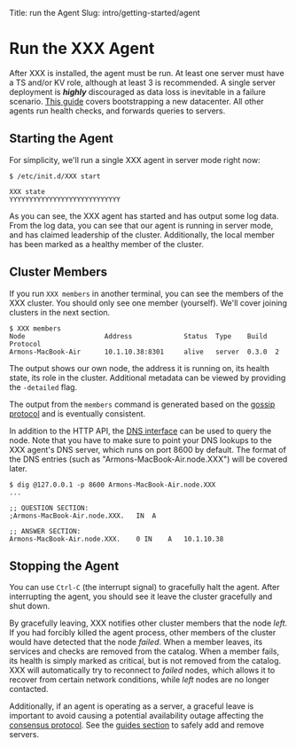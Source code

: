Title: run the Agent
Slug: intro/getting-started/agent


# Run the XXX Agent

After XXX is installed, the agent must be run. At least one server must have a TS and/or KV role, although at least 3 is recommended. A single server deployment is _**highly**_ discouraged
as data loss is inevitable in a failure scenario. [This guide](/docs/guides/bootstrapping.html)
covers bootstrapping a new datacenter. All other agents run health checks,
and forwards queries to servers.

## Starting the Agent

For simplicity, we'll run a single XXX agent in server mode right now:

```
$ /etc/init.d/XXX start

XXX state
YYYYYYYYYYYYYYYYYYYYYYYYYYYY
```

As you can see, the XXX agent has started and has output some log
data. From the log data, you can see that our agent is running in server mode,
and has claimed leadership of the cluster. Additionally, the local member has
been marked as a healthy member of the cluster.


## Cluster Members

If you run `XXX members` in another terminal, you can see the members of
the XXX cluster. You should only see one member (yourself). We'll cover
joining clusters in the next section.

```
$ XXX members
Node                    Address             Status  Type    Build  Protocol
Armons-MacBook-Air      10.1.10.38:8301     alive   server  0.3.0  2
```

The output shows our own node, the address it is running on, its
health state, its role in the cluster.
Additional metadata can be viewed by providing the `-detailed` flag.

The output from the `members` command is generated based on the
[gossip protocol](/docs/internals/gossip.html) and is eventually consistent.

In addition to the HTTP API, the
[DNS interface](/docs/agent/dns.html) can be used to query the node. Note
that you have to make sure to point your DNS lookups to the XXX agent's
DNS server, which runs on port 8600 by default. The format of the DNS
entries (such as "Armons-MacBook-Air.node.XXX") will be covered later.

```
$ dig @127.0.0.1 -p 8600 Armons-MacBook-Air.node.XXX
...

;; QUESTION SECTION:
;Armons-MacBook-Air.node.XXX.	IN	A

;; ANSWER SECTION:
Armons-MacBook-Air.node.XXX.	0 IN	A	10.1.10.38
```

## Stopping the Agent

You can use `Ctrl-C` (the interrupt signal) to gracefully halt the agent.
After interrupting the agent, you should see it leave the cluster gracefully
and shut down.

By gracefully leaving, XXX notifies other cluster members that the
node _left_. If you had forcibly killed the agent process, other members
of the cluster would have detected that the node _failed_. When a member leaves,
its services and checks are removed from the catalog. When a member fails,
its health is simply marked as critical, but is not removed from the catalog.
XXX will automatically try to reconnect to _failed_ nodes, which allows it
to recover from certain network conditions, while _left_ nodes are no longer contacted.

Additionally, if an agent is operating as a server, a graceful leave is important
to avoid causing a potential availability outage affecting the [consensus protocol](/docs/internals/consensus.html).
See the [guides section](/docs/guides/index.html) to safely add and remove servers.


